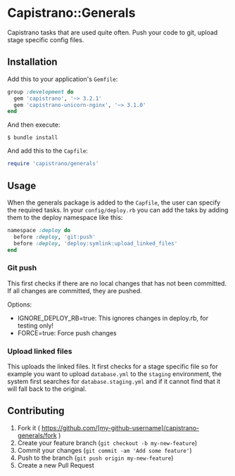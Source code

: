 # Capistrano::Generals

Capistrano tasks that are used quite often.
Push your code to git, upload stage specific config files.

## Installation

Add this to your application's `Gemfile`:

```ruby
group :development do
  gem 'capistrano', '~> 3.2.1'
  gem 'capistrano-unicorn-nginx', '~> 3.1.0'
end
```

And then execute:

    $ bundle install

And add this to the `Capfile`:

```ruby
require 'capistrano/generals'
```

## Usage
When the generals package is added to the `Capfile`, the user can specify the required tasks.
In your `config/deploy.rb` you can add the taks by adding them to the deploy namespace like this:

```ruby
namespace :deploy do
  before :deploy, 'git:push'
  before :deploy, 'deploy:symlink:upload_linked_files'
end
```

### Git push
This first checks if there are no local changes that has not been committed.
If all changes are committed, they are pushed.

Options:

* IGNORE_DEPLOY_RB=true: This ignores changes in deploy.rb, for testing only!
* FORCE=true: Force push changes

### Upload linked files
This uploads the linked files. It first checks for a stage specific file so for
example you want to upload `database.yml` to the `staging` environment,
the system first searches for `database.staging.yml` and if it cannot find that
it will fall back to the original.


## Contributing

1. Fork it ( https://github.com/[my-github-username]/capistrano-generals/fork )
2. Create your feature branch (`git checkout -b my-new-feature`)
3. Commit your changes (`git commit -am 'Add some feature'`)
4. Push to the branch (`git push origin my-new-feature`)
5. Create a new Pull Request
